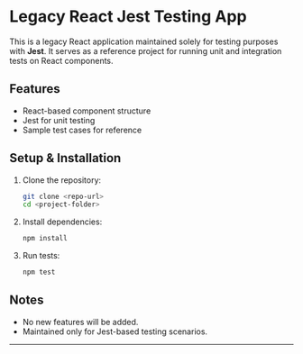 # Legacy React Jest Testing App  

This is a legacy React application maintained solely for testing purposes with **Jest**. It serves as a reference project for running unit and integration tests on React components.  

## Features  
- React-based component structure  
- Jest for unit testing  
- Sample test cases for reference  

## Setup & Installation  
1. Clone the repository:  
   ```sh
   git clone <repo-url>
   cd <project-folder>
   ```
2. Install dependencies:  
   ```sh
   npm install
   ```
3. Run tests:  
   ```sh
   npm test
   ```

## Notes  
- No new features will be added.  
- Maintained only for Jest-based testing scenarios.  

---
